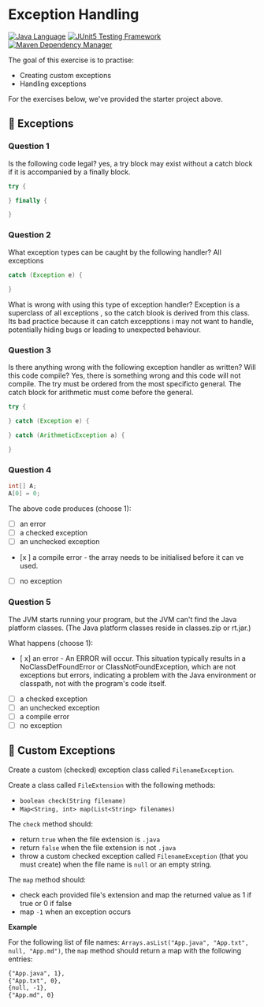 # Exception Handling

[![Java Language](https://img.shields.io/badge/PLATFORM-OpenJDK-3A75B0.svg?style=for-the-badge)][1]
[![JUnit5 Testing Framework](https://img.shields.io/badge/testing%20framework-JUnit5-26A162.svg?style=for-the-badge)][2]
[![Maven Dependency Manager](https://img.shields.io/badge/dependency%20manager-Maven-AA215A.svg?style=for-the-badge)][3]

The goal of this exercise is to practise:
- Creating custom exceptions
- Handling exceptions

For the exercises below, we've provided the starter project above.

## :pushpin: Exceptions

### Question 1

Is the following code legal? yes, a try block may exist without a  catch block if it is accompanied by a finally block.

```java
try {

} finally {

}
```

### Question 2

What exception types can be caught by the following handler? All exceptions
```java
catch (Exception e) {
    
}
```

What is wrong with using this type of exception handler? Exception is a superclass of all exceptions , so the catch blook is derived from this class. Its bad practice because it can catch excepptions i may not want to handle, potentially hiding bugs or leading to unexpected behaviour.

### Question 3

Is there anything wrong with the following exception handler as written? Will this code compile? Yes, there is something wrong and this code will not compile. The try must be ordered from the most specificto general. The catch block for arithmetic must come before the general.

```java
try {

} catch (Exception e) {

} catch (ArithmeticException a) {

}
```

### Question 4

```java
int[] A; 
A[0] = 0;
```

The above code produces (choose 1):

- [ ] an error
- [ ] a checked exception
- [ ] an unchecked exception
- [x ] a compile error  - the array needs to be initialised before it can ve used.
- [ ] no exception

### Question 5

The JVM starts running your program, but the JVM can't find the Java platform classes. 
(The Java platform classes reside in classes.zip or rt.jar.)

What happens (choose 1): 

- [ x] an error  - An ERROR will occur. This situation typically results in a NoClassDefFoundError or ClassNotFoundException, which are not exceptions but errors, indicating a problem with the Java environment or classpath, not with the program's code itself.
- [ ] a checked exception
- [ ] an unchecked exception
- [ ] a compile error
- [ ] no exception

## :pushpin: Custom Exceptions

Create a custom (checked) exception class called `FilenameException`.

Create a class called `FileExtension` with the following methods:

- `boolean check(String filename)`
- `Map<String, int> map(List<String> filenames)`

The `check` method should:
- return `true` when the file extension is `.java`
- return `false` when the file extension is not `.java`
- throw a custom checked exception called `FilenameException` (that you must create) when the file name is `null` or an empty string.

The `map` method should:
- check each provided file's extension and map the returned value as 1 if true or 0 if false
- map `-1` when an exception occurs

**Example**

For the following list of file names: `Arrays.asList("App.java", "App.txt", null, "App.md")`, the `map` method should return a map with the following entries:

```txt
{"App.java", 1},
{"App.txt", 0},
{null, -1},
{"App.md", 0}
```

[1]: https://docs.oracle.com/javase/17/docs/api/index.html
[2]: https://junit.org/junit5/
[3]: https://maven.apache.org/